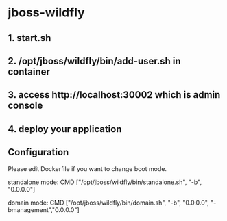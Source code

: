# jboss-wildfly

## 1. start.sh

## 2. /opt/jboss/wildfly/bin/add-user.sh in container

## 3. access http://localhost:30002 which is admin console

## 4. deploy your application

## Configuration
Please edit Dockerfile if you want to change boot mode.

standalone mode:
CMD ["/opt/jboss/wildfly/bin/standalone.sh", "-b", "0.0.0.0"]

domain mode:
CMD ["/opt/jboss/wildfly/bin/domain.sh", "-b", "0.0.0.0", "-bmanagement","0.0.0.0"]

